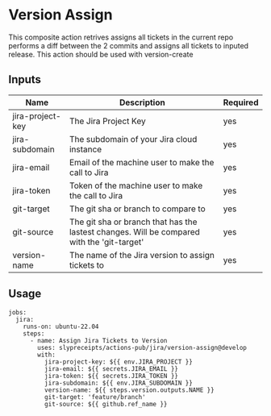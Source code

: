 # Version Assign
This composite action retrives assigns all tickets in the current repo performs a 
diff between the 2 commits and assigns all tickets to inputed release. This action should be used with version-create

## Inputs
| Name | Description | Required |
| ---- | ----------- | -------- |
| jira-project-key | The Jira Project Key | yes |
| jira-subdomain | The subdomain of your Jira cloud instance | yes |
| jira-email | Email of the machine user to make the call to Jira | yes |
| jira-token | Token of the machine user to make the call to Jira | yes |
| git-target | The git sha or branch to compare to | yes |
| git-source | The git sha or branch that has the lastest changes. Will be compared with the 'git-target' | yes |
| version-name | The name of the Jira version to assign tickets to | yes |

## Usage
```
jobs:
  jira:
    runs-on: ubuntu-22.04
    steps:
      - name: Assign Jira Tickets to Version
        uses: slypreceipts/actions-pub/jira/version-assign@develop
        with:
          jira-project-key: ${{ env.JIRA_PROJECT }}
          jira-email: ${{ secrets.JIRA_EMAIL }}
          jira-token: ${{ secrets.JIRA_TOKEN }}
          jira-subdomain: ${{ env.JIRA_SUBDOMAIN }}
          version-name: ${{ steps.version.outputs.NAME }}
          git-target: 'feature/branch'
          git-source: ${{ github.ref_name }}
```


      